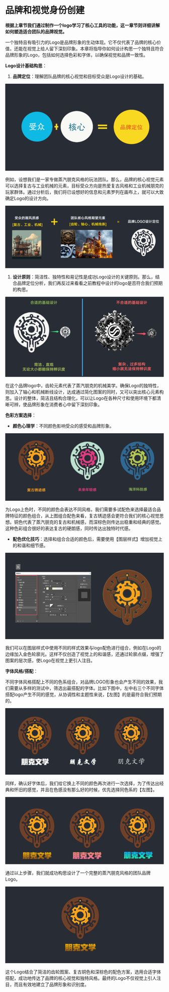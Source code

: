 # 品牌和视觉身份创建

**根据上章节我们通过制作一个logo学习了核心工具的功能，这一章节则详细讲解如何塑造适合团队的品牌视觉。**

一个独特且有吸引力的Logo是品牌形象的生动体现。它不仅代表了品牌的核心价值，还能在视觉上给人留下深刻印象。本章将指导你如何设计构思一个独特且符合品牌形象的Logo，包括如何选择色彩和字体，以确保视觉和品牌一致性。

**Logo设计基础构思**：

1.  **品牌定位**：理解团队品牌的核心视觉和目标受众是Logo设计的基础。

![](media/5c92f2f2416d184030c54e1e706f6e27.png)

例如，设想我们是一家专做蒸汽朋克风格的玩法团队。那么，品牌的核心视觉元素可以选择复古与工业机械的元素，目标受众方向是热爱复古风格和工业机械朋克的玩家群体。通过分析后，我们将已设想好的信息和元素罗列在画布上，就可以大致确定Logo的设计方向。

![](media/9f46d118eec9d888246d3b1c5189678d.png)

1.  **设计原则**：简洁性、独特性和易记性是成功Logo设计的关键原则。那么，结合品牌定位分析，我们再反过来看看之前教程中设计的logo是否符合我们预期的构思。

![](media/f14ad76e08c64d38907b4cdf97293792.png)

在这个品牌logo中，齿轮元素代表了蒸汽朋克的机械美学。确保Logo的独特性，则加入了轴心和机械断线设计，达成通过简化图案的同时，又可以突出核心元素构思。设计的整体，简洁且结构合理化，可以让Logo在各种尺寸和使用环境下都清晰可辨，使品牌形象在消费者心中留下深刻印象。

**色彩方案选择**：

-   **颜色心理学**：不同颜色影响受众的感受和品牌形象。

![](media/893b2750ec31bb703d2630ba96902648.png)

为Logo上色时，不同的颜色会表达不同风格，我们需要多试配色来选择最适合品牌特征的颜色组合，从上图组合配色来看，复古锈迹感会更符合我们的核心视觉思想。铜色代表了蒸汽朋克的复古和机械感，而深棕色则传达出稳重和经典的感觉。这种色彩组合很好的表达复古的硬朗感，同时传达出独特时代感。

-   **配色优化技巧**：选择和组合合适的颜色后，需要使用【图层样式】增加视觉上的和谐和细节感。

![](media/584a6310bd1ed44b1c32477a21570467.png)

我们可以在图层样式中使用不同的样式效果与logo配色进行组合，例如在Logo的边缘加入金色轮廓光。这样不仅创造了视觉上的和谐感，还通过轮廓点缀，增强了图案的层次感，使Logo在视觉上更引人注目。

**字体风格/搭配**：

不同字体风格搭配上不同的色系组合，对品牌LOGO形象也会产生不同的效果，我们需要从多样的测试中，筛选出最搭配的字体。比如下图中，左中右三个不同字体搭配logo产生不同的感觉，从协调性和主题性来说，【左图】的是最符合我们预期的。

![](media/4348b01bfb84a848dae74005ba54b6c3.png)

同样，确认好字体后，我们给它换上不同的颜色再次进行一次选择，为了传达出经典和怀旧的感觉，并且在色感没有那么好的时候，优先选择同色系的【左图】。

![](media/f2015514178125fb67a1f2fcc0aea31e.png)

通过以上步骤，我们就成功构思设计了一个完整的蒸汽朋克风格的团队品牌Logo。

![](media/31e9859492c2e25fb37d69087770dbcb.png)

这个Logo结合了简洁的齿轮图案、复古铜色和深棕色的配色方案，选用合适字体搭配，成功地传达了品牌的核心视觉和独特风格。最终的Logo不仅视觉上引人注目，而且有效地建立了品牌形象和识别度。
